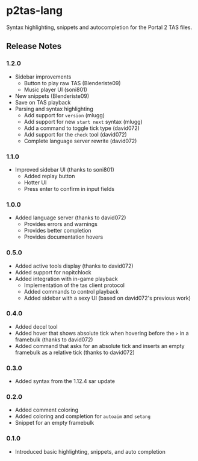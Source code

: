 # p2tas-lang

Syntax highlighting, snippets and autocompletion for the Portal 2 TAS files.

## Release Notes
### 1.2.0
- Sidebar improvements
    - Button to play raw TAS (Blenderiste09)
    - Music player UI (soni801)
- New snippets (Blenderiste09)
- Save on TAS playback
- Parsing and syntax highlighting
    - Add support for `version` (mlugg)
    - Add support for new `start next` syntax (mlugg)
    - Add a command to toggle tick type (david072)
    - Add support for the `check` tool (david072)
    - Complete language server rewrite (david072)

### 1.1.0
- Improved sidebar UI (thanks to soni801)
    - Added replay button
    - Hotter UI
    - Press enter to confirm in input fields

### 1.0.0
- Added language server (thanks to david072)
    - Provides errors and warnings
    - Provides better completion
    - Provides documentation hovers

### 0.5.0
- Added active tools display (thanks to david072)
- Added support for nopitchlock
- Added integration with in-game playback
    - Implementation of the tas client protocol
    - Added commands to control playback
    - Added sidebar with a sexy UI (based on david072's previous work)

### 0.4.0
- Added decel tool
- Added hover that shows absolute tick when hovering before the `>` in a framebulk (thanks to david072)
- Added command that asks for an absolute tick and inserts an empty framebulk as a relative tick (thanks to david072)

### 0.3.0
- Added syntax from the 1.12.4 sar update

### 0.2.0
- Added comment coloring
- Added coloring and completion for `autoaim` and `setang`
- Snippet for an empty framebulk

### 0.1.0
- Introduced basic highlighting, snippets, and auto completion

